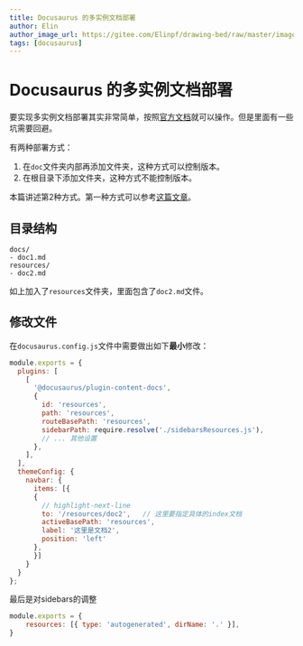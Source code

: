 ```yaml
---
title: Docusaurus 的多实例文档部署
author: Elin
author_image_url: https://gitee.com/Elinpf/drawing-bed/raw/master/images/elin.png
tags: [docusaurus]
---
```


# Docusaurus 的多实例文档部署

要实现多实例文档部署其实非常简单，按照[官方文档](https://docusaurus.io/zh-CN/docs/docs-multi-instance)就可以操作。但是里面有一些坑需要回避。


有两种部署方式：
1. 在`doc`文件夹内部再添加文件夹，这种方式可以控制版本。
2. 在根目录下添加文件夹，这种方式不能控制版本。

本篇讲述第2种方式。第一种方式可以参考[这篇文章](https://www.gitmemory.com/issue/facebook/docusaurus/3299/675409985)。

## 目录结构

```
docs/
- doc1.md
resources/
- doc2.md
```

如上加入了`resources`文件夹，里面包含了`doc2.md`文件。

## 修改文件

在`docusaurus.config.js`文件中需要做出如下**最小**修改：

```js title="docusaurus.config.js"
module.exports = {
  plugins: [
    [
      '@docusaurus/plugin-content-docs',
      {
        id: 'resources',
        path: 'resources',
        routeBasePath: 'resources',
        sidebarPath: require.resolve('./sidebarsResources.js'),
        // ... 其他设置
      },
    ],
  ],
  themeConfig: {
    navbar: {
      items: [{
      {
        // highlight-next-line
        to: '/resources/doc2',   // 这里要指定具体的index文档
        activeBasePath: 'resources',
        label: '这里是文档2',
        position: 'left'
      },
      }]
    }
  }
};
```

最后是对sidebars的调整

```js title='./sidebarsResources.js'
module.exports = {
    resources: [{ type: 'autogenerated', dirName: '.' }],
}
```
